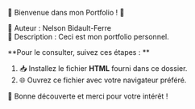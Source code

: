 📂 Bienvenue dans mon Portfolio ! 🌟

👤 Auteur : Nelson Bidault-Ferre  
📄 Description : Ceci est mon portfolio personnel.  

**Pour le consulter, suivez ces étapes :  **
1. 📥 Installez le fichier **HTML** fourni dans ce dossier.  
2. 🌐 Ouvrez ce fichier avec votre navigateur préféré.  

🎉 Bonne découverte et merci pour votre intérêt !  
